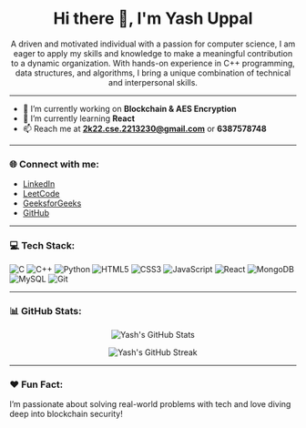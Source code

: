 <h1 align="center">Hi there 👋, I'm Yash Uppal</h1>

<p align="center">
A driven and motivated individual with a passion for computer science, I am eager to apply my skills and knowledge to make a meaningful contribution to a dynamic organization. With hands-on experience in C++ programming, data structures, and algorithms, I bring a unique combination of technical and interpersonal skills.
</p>

---

- 🔭 I’m currently working on **Blockchain & AES Encryption**
- 🌱 I’m currently learning **React**
- 📫 Reach me at **2k22.cse.2213230@gmail.com** or **6387578748**

---

### 🌐 Connect with me:
- [LinkedIn](https://www.linkedin.com/in/yashuppal15)
- [LeetCode](https://leetcode.com/u/yash_uppal/)
- [GeeksforGeeks](https://www.geeksforgeeks.org/user/2k22cse2h5ck/)
- [GitHub](https://github.com/Yashuppal-15)

---

### 💻 Tech Stack:
![C](https://img.shields.io/badge/C-00599C?style=for-the-badge&logo=c&logoColor=white)
![C++](https://img.shields.io/badge/C++-00599C?style=for-the-badge&logo=cplusplus&logoColor=white)
![Python](https://img.shields.io/badge/Python-3776AB?style=for-the-badge&logo=python&logoColor=white)
![HTML5](https://img.shields.io/badge/HTML5-E34F26?style=for-the-badge&logo=html5&logoColor=white)
![CSS3](https://img.shields.io/badge/CSS3-1572B6?style=for-the-badge&logo=css3&logoColor=white)
![JavaScript](https://img.shields.io/badge/JavaScript-F7DF1E?style=for-the-badge&logo=javascript&logoColor=black)
![React](https://img.shields.io/badge/React-20232A?style=for-the-badge&logo=react&logoColor=61DAFB)
![MongoDB](https://img.shields.io/badge/MongoDB-4EA94B?style=for-the-badge&logo=mongodb&logoColor=white)
![MySQL](https://img.shields.io/badge/MySQL-00000F?style=for-the-badge&logo=mysql&logoColor=white)
![Git](https://img.shields.io/badge/Git-F05032?style=for-the-badge&logo=git&logoColor=white)

---

### 📊 GitHub Stats:
<p align="center">
  <img src="https://github-readme-stats.vercel.app/api?username=Yashuppal-15&show_icons=true&theme=radical" alt="Yash's GitHub Stats" />
</p>

<p align="center">
  <img src="https://github-readme-streak-stats.herokuapp.com/?user=Yashuppal-15&theme=radical" alt="Yash's GitHub Streak" />
</p>

---

### ❤️ Fun Fact:
I’m passionate about solving real-world problems with tech and love diving deep into blockchain security!

